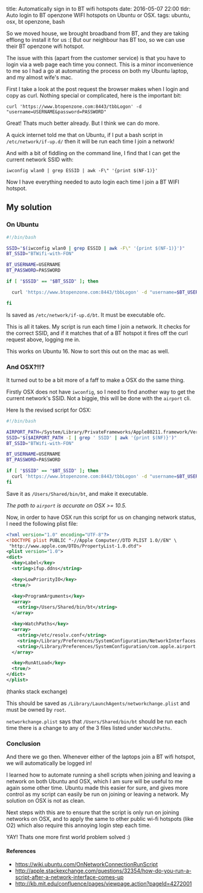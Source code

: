 title: Automatically sign in to BT wifi hotspots
date: 2016-05-07 22:00
tldr: Auto login to BT openzone WIFI hotspots on Ubuntu or OSX.
tags: ubuntu, osx, bt openzone, bash

So we moved house, we brought broadband from BT, and they are taking efflong to
install it for us :( But our neighbour has BT too, so we can use their BT
openzone wifi hotspot.

The issue with this (apart from the customer service) is that you have to login
via a web page each time you connect. This is a minor inconvenience to me so I
had a go at automating the process on both my Ubuntu laptop, and my almost
wife's mac.

First I take a look at the post request the browser makes when I login and
copy as curl. Nothing special or complicated, here is the important bit:

`curl 'https://www.btopenzone.com:8443/tbbLogon' -d "username=USERNAME&password=PASSWORD"`

Great! Thats much better already. But I think we can do more.

A quick internet told me that on Ubuntu, if I put a bash script in
`/etc/network/if-up.d/` then it will be run each time I join a network!

And with a bit of fiddling on the command line, I find that I can get the
current network SSID with:

`iwconfig wlan0 | grep ESSID | awk -F\" '{print $(NF-1)}'`

Now I have everything needed to auto login each time I join a BT WIFI hotspot.

## My solution

### On Ubuntu

```bash
#!/bin/bash

SSID="$(iwconfig wlan0 | grep ESSID | awk -F\" '{print $(NF-1)}')"
BT_SSID="BTWifi-with-FON"

BT_USERNAME=USERNAME
BT_PASSWORD=PASSWORD

if [ "$SSID" == "$BT_SSID" ]; then

  curl 'https://www.btopenzone.com:8443/tbbLogon' -d "username=$BT_USERNAME&password=$BT_PASSWORD"

fi

```

Is saved as `/etc/network/if-up.d/bt`. It must be executable ofc.

This is all it takes. My script is run each time I join a network. It checks
for the correct SSID, and if it matches that of a BT hotspot it fires off the
curl request above, logging me in.

This works on Ubuntu 16. Now to sort this out on the mac as well.

### And OSX?!!?

It turned out to be a bit more of a faff to make a OSX do the same thing.

Firstly OSX does not have `iwconfig`, so I need to find another way to get the
current network's SSID. Not a biggie, this will be done with the `airport` cli.

Here Is the revised script for OSX:

```bash
#!/bin/bash

AIRPORT_PATH=/System/Library/PrivateFrameworks/Apple80211.framework/Versions/Current/Resources/airport
SSID="$($AIRPORT_PATH -I | grep ' SSID' | awk '{print $(NF)}')"
BT_SSID="BTWifi-with-FON"

BT_USERNAME=USERNAME
BT_PASSWORD=PASSWORD

if [ "$SSID" == "$BT_SSID" ]; then
  curl 'https://www.btopenzone.com:8443/tbbLogon' -d "username=$BT_USERNAME&password=$BT_PASSWORD"
fi

```

Save it as `/Users/Shared/bin/bt`, and make it executable.

*The path to `airport` is accurate on OSX >= 10.5.*

Now, in order to have OSX run this script for us on changing network status, I
need the following plist file:

```xml
<?xml version="1.0" encoding="UTF-8"?>
<!DOCTYPE plist PUBLIC "-//Apple Computer//DTD PLIST 1.0//EN" \
 "http://www.apple.com/DTDs/PropertyList-1.0.dtd">
<plist version="1.0">
<dict>
  <key>Label</key>
  <string>ifup.ddns</string>

  <key>LowPriorityIO</key>
  <true/>

  <key>ProgramArguments</key>
  <array>
    <string>/Users/Shared/bin/bt</string>
  </array>

  <key>WatchPaths</key>
  <array>
    <string>/etc/resolv.conf</string>
    <string>/Library/Preferences/SystemConfiguration/NetworkInterfaces.plist</string>
    <string>/Library/Preferences/SystemConfiguration/com.apple.airport.preferences.plist</string>
  </array>

  <key>RunAtLoad</key>
  <true/>
</dict>
</plist>
```

(thanks stack exchange)

This should be saved as `/Library/LaunchAgents/networkchange.plist` and must be
owned by `root`.

`networkchange.plist` says that `/Users/Shared/bin/bt` should be run each time
there is a change to any of the 3 files listed under `WatchPaths`.

### Conclusion

And there we go then. Whenever either of the laptops join a BT wifi hotspot,
we will automatically be logged in!

I learned how to automate running a shell scripts when joining and leaving a
network on both Ubuntu and OSX, which I am sure will be useful to me again some
other time. Ubuntu made this easier for sure, and gives more control as my
script can easily be run on joining or leaving a network. My solution on OSX is
not as clean.

Next steps with this are to ensure that the script is only run on joining
networks on OSX, and to apply the same to other public wi-fi hotspots (like O2)
which also require this annoying login step each time.

YAY! Thats one more first world problem solved :)

#### References

* https://wiki.ubuntu.com/OnNetworkConnectionRunScript
* http://apple.stackexchange.com/questions/32354/how-do-you-run-a-script-after-a-network-interface-comes-up
* http://kb.mit.edu/confluence/pages/viewpage.action?pageId=4272001

